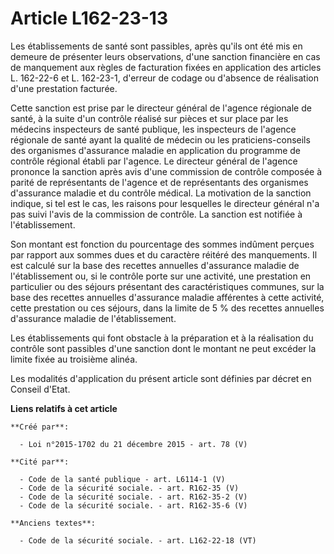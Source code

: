# Article L162-23-13

Les établissements de santé sont passibles, après qu'ils ont été mis en demeure de présenter leurs observations, d'une
sanction financière en cas de manquement aux règles de facturation fixées en application des articles L. 162-22-6 et L.
162-23-1, d'erreur de codage ou d'absence de réalisation d'une prestation facturée. 

Cette sanction est prise par le directeur général de l'agence régionale de santé, à la suite d'un contrôle réalisé sur pièces
et sur place par les médecins inspecteurs de santé publique, les inspecteurs de l'agence régionale de santé ayant la qualité
de médecin ou les praticiens-conseils des organismes d'assurance maladie en application du programme de contrôle régional
établi par l'agence. Le directeur général de l'agence prononce la sanction après avis d'une commission de contrôle composée à
parité de représentants de l'agence et de représentants des organismes d'assurance maladie et du contrôle médical. La
motivation de la sanction indique, si tel est le cas, les raisons pour lesquelles le directeur général n'a pas suivi l'avis
de la commission de contrôle. La sanction est notifiée à l'établissement. 

Son montant est fonction du pourcentage des sommes indûment perçues par rapport aux sommes dues et du caractère réitéré des
manquements. Il est calculé sur la base des recettes annuelles d'assurance maladie de l'établissement ou, si le contrôle
porte sur une activité, une prestation en particulier ou des séjours présentant des caractéristiques communes, sur la base
des recettes annuelles d'assurance maladie afférentes à cette activité, cette prestation ou ces séjours, dans la limite de 5
% des recettes annuelles d'assurance maladie de l'établissement. 

Les établissements qui font obstacle à la préparation et à la réalisation du contrôle sont passibles d'une sanction dont le
montant ne peut excéder la limite fixée au troisième alinéa. 

Les modalités d'application du présent article sont définies par décret en Conseil d'Etat.

**Liens relatifs à cet article**

	**Créé par**:

	  - Loi n°2015-1702 du 21 décembre 2015 - art. 78 (V)

	**Cité par**:

	  - Code de la santé publique - art. L6114-1 (V)
	  - Code de la sécurité sociale. - art. R162-35 (V)
	  - Code de la sécurité sociale. - art. R162-35-2 (V)
	  - Code de la sécurité sociale. - art. R162-35-6 (V)

	**Anciens textes**:

	  - Code de la sécurité sociale. - art. L162-22-18 (VT)
